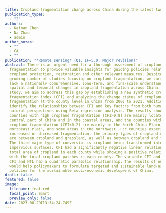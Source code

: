 ```yaml
---
title: Cropland fragmentation change across China during the latest two decades
publication_types:
  - "2"
authors:
  - Kainan Chen
  - Na Zhao
  - admin
author_notes:
  - ""
  - CA
  - ""
publication: "*Remote sensing* (Q1, IF=5.0, Major revision)"
abstract: There is an urgent need for a thorough assessment of cropland
  fragmentation to provide valuable insights for guiding policies related to
  cropland protection, restoration and other relevant measures. Despite the
  growing number of studies focusing on cropland fragmentation, we currently
  lack a nationally comprehensive, long-term, and fine-scale understanding of
  spatial and temporal changes in cropland fragmentation across China. In this
  study, we aim to address this gap by establishing a new synthetic cropland
  fragmentation index (CFI) and analyzing the change status of cropland
  fragmentation at the county level in China from 2000 to 2021. Additionally, we
  identify the relationships between CFI and key factors from both human and
  natural perspectives using Beta regression analysis. The results show that
  counties with high cropland fragmentation (CFI>0.8) are mainly located in the
  central part of China and in the coastal areas, and the counties with low
  cropland fragmentation (CFI<0.2) are mainly in the North China Plain, the
  Northeast Plain, and some areas in the northwest. For counties experiencing
  increased or decreased fragmentation, the primary types of cropland conversion
  are between cropland and grassland, as well as between cropland and forests.
  The third major type of conversion is cropland being transformed into
  impervious surfaces. CFI had a significantly negative linear relationship with
  total area of cropland in each county while showing a positive relationship
  with the total cropland patches in each county. The variable CFI and slope,
  CFI and NTL had a quadratic parabolic relationship. The results of our study
  would help policymakers to formulate targeted and sustainable land-use
  policies for the sustainable socio-economic development of China.
draft: false
featured: false
image:
  filename: featured
  focal_point: Smart
  preview_only: false
date: 2023-08-29T13:34:24.749Z
---
```

